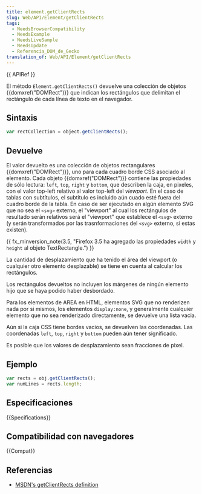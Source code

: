 ```yaml
---
title: element.getClientRects
slug: Web/API/Element/getClientRects
tags:
  - NeedsBrowserCompatibility
  - NeedsExample
  - NeedsLiveSample
  - NeedsUpdate
  - Referencia_DOM_de_Gecko
translation_of: Web/API/Element/getClientRects
---
```


{{ APIRef }}

El método `Element.getClientRects()` devuelve una colección de objetos {{domxref("DOMRect")}} que indican los rectángulos que delimitan el rectángulo de cada línea de texto en el navegador.

## Sintaxis

```js
var rectCollection = object.getClientRects();
```

## Devuelve

El valor devuelto es una colección de objetos rectangulares {{domxref("DOMRect")}}, uno para cada cuadro borde CSS asociado al elemento. Cada objeto {{domxref("DOMRect")}} contiene las propiedades de sólo lectura: `left`, `top`, `right` y `bottom`, que describen la caja, en pixeles, con el valor top-left relativo al valor top-left del _viewport._ En el caso de tablas con subtítulos, el subtítulo es incluido aún cuado esté fuera del cuadro borde de la tabla. En caso de ser ejecutado en algún elemento SVG que no sea el `<svg>` externo, el "viewport" al cual los rectángulos de resultado serán relativos será el "viewport" que establece el `<svg>` externo (y serán transformados por las trasnformaciones del `<svg>` externo, si estas existen).

{{ fx_minversion_note(3.5, "Firefox 3.5 ha agregado las propiedades <code>width</code> y <code>height</code> al objeto TextRectangle.") }}

La cantidad de desplazamiento que ha tenido el área del viewport (o cualquier otro elemento desplazable) se tiene en cuenta al calcular los rectángulos.

Los rectángulos devueltos no incluyen los márgenes de ningún elemento hijo que se haya podido haber desbordado.

Para los elementos de AREA en HTML, elementos SVG que no renderizen nada por si mismos, los elementos `display:none`, y generalmente cualquier elemento que no sea renderizado directamente, se devuelve una lista vacia.

Aún si la caja CSS tiene bordes vacios, se devuelven las coordenadas. Las coordenadas `left`, `top`, `right` y `bottom` pueden aún tener significado.

Es posible que los valores de desplazamiento sean fracciones de pixel.

## Ejemplo

```js
var rects = obj.getClientRects();
var numLines = rects.length;
```

## Especificaciones

{{Specifications}}

## Compatibilidad con navegadores

{{Compat}}

## Referencias

- [MSDN's getClientRects definition](http://msdn2.microsoft.com/en-us/library/ms536435.aspx)
